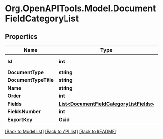 
# Org.OpenAPITools.Model.DocumentFieldCategoryList

## Properties

Name | Type | Description | Notes
------------ | ------------- | ------------- | -------------
**Id** | **int** |  | [optional] [readonly] 
**DocumentType** | **string** |  | [optional] 
**DocumentTypeTitle** | **string** |  | 
**Name** | **string** |  | 
**Order** | **int** |  | [optional] 
**Fields** | [**List&lt;DocumentFieldCategoryListFields&gt;**](DocumentFieldCategoryListFields.md) |  | 
**FieldsNumber** | **int** |  | 
**ExportKey** | **Guid** |  | [optional] 

[[Back to Model list]](../README.md#documentation-for-models)
[[Back to API list]](../README.md#documentation-for-api-endpoints)
[[Back to README]](../README.md)

